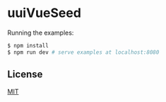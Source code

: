# uuiVueSeed

Running the examples:

``` bash
$ npm install
$ npm run dev # serve examples at localhost:8080
```

## License

[MIT](http://opensource.org/licenses/MIT)